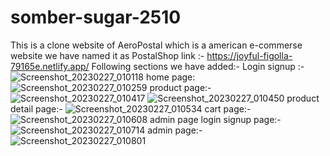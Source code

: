 # somber-sugar-2510
This is a clone website of AeroPostal which is a american e-commerse website we have named it as PostalShop
link :- https://joyful-figolla-79165e.netlify.app/
Following sections we have added:-
Login signup :-
![Screenshot_20230227_010118](https://user-images.githubusercontent.com/115460299/221501255-0b6d6252-653a-47e7-b88e-fff807fa556c.png)
home page:
![Screenshot_20230227_010259](https://user-images.githubusercontent.com/115460299/221501528-f2991a50-0889-46fa-babd-aa73935f4809.png)
product page:-
![Screenshot_20230227_010417](https://user-images.githubusercontent.com/115460299/221501725-950618e7-adfc-40db-b657-a0a97f57de40.png)
![Screenshot_20230227_010450](https://user-images.githubusercontent.com/115460299/221501830-a2bfe0b9-4759-4256-bbdc-3d4450059de9.png)
product detail page:-
![Screenshot_20230227_010534](https://user-images.githubusercontent.com/115460299/221501960-c7920ec1-7eae-4948-a6d6-6a6e99e4dfa0.png)
cart page:-
![Screenshot_20230227_010608](https://user-images.githubusercontent.com/115460299/221502074-762cd6fb-ad46-4a07-a8d3-a7a5a1ff3982.png)
admin page login signup page:-
![Screenshot_20230227_010714](https://user-images.githubusercontent.com/115460299/221502253-3be8b7ef-3dab-4866-a845-c31fd167a311.png)
admin page:-
![Screenshot_20230227_010801](https://user-images.githubusercontent.com/115460299/221502427-5e444d60-0743-4ada-8db1-b4b03f112c2f.png)
